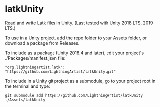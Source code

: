 # latkUnity
Read and write Latk files in Unity. (Last tested with Unity 2018 LTS, 2019 LTS.)

To use in a Unity project, add the repo folder to your Assets folder, or download a package from Releases.

To include as a package (Unity 2018.4 and later), edit your project's ./Packages/manifest.json file:
```
"org.lightningartist.latk": "https://github.com/LightningArtist/latkUnity.git"  
```

To include in a Unity git project as a submodule, go to your project root in the terminal and type:
```
git submodule add https://github.com/LightningArtist/latkUnity ./Assets/latkUnity

```
